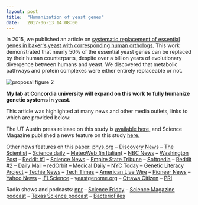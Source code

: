 ```yaml
---
layout: post
title:  "Humanization of yeast genes"
date:   2017-06-13 14:08:00
---
```

In 2015, we published an article on [systematic replacement of essential genes in baker's yeast with corresponding human orthologs.](http://www.sciencemag.org/content/348/6237/921.full) This work demonstrated that nearly 50% of the essential yeast genes can be replaced by their human counterparts, despite over a billion years of evolutionary divergence between humans and yeast. We discovered that metabolic pathways and protein complexes were either entirely replaceable or not.

![proposal figure 2](https://user-images.githubusercontent.com/28112083/27707719-f7648a2a-5cdb-11e7-999b-c2f48c818fbd.png)

**My lab at Concordia university will expand on this work to fully humanize genetic systems in yeast.** 

This article was highlighted at many news and other media outlets, links to which are provided below:

The UT Austin press release on this study is [available here,](https://cns.utexas.edu/news/partly-human-yeast-show-a-common-ancestor-s-lasting-legacy) and Science Magazine published a news feature on this study [here.](http://news.sciencemag.org/biology/2015/05/yeast-can-live-human-genes)

Other news features on this paper: [phys.org](http://phys.org/news/2015-05-partly-human-yeast-common-ancestor.html) – [Discovery News](http://news.discovery.com/human/genetics/newly-created-fungus-is-part-human-part-yeast-150521.htm) – [The Scientist](http://www.the-scientist.com/?articles.view/articleNo/43043/title/Human-Genes-Can-Save-Yeast/) – [Science daily](http://www.sciencedaily.com/releases/2015/05/150521143924.htm) – [MeteoWeb (in Italian)](http://www.meteoweb.eu/2015/05/uomo-e-lievito-cugini-nel-loro-dna-centinaia-di-geni-simili/448464/) – [NBC News](http://www.nbcnews.com/science/science-news/yeast-human-dna-raises-new-genetic-possibilities-n362861) – [Washington Post](http://www.washingtonpost.com/news/speaking-of-science/wp/2015/05/22/scientists-give-yeast-human-genes-to-show-how-much-we-have-in-common/) – [Reddit #1](http://www.reddit.com/r/science/comments/36vgqr/in_a_new_study_researchers_report_successfully/) – [Science News](https://www.sciencenews.org/article/billion-years-evolution-doesn%E2%80%99t-change-some-genes) – [Empire State Tribune](http://www.esbtrib.com/2015/05/22/13086/yeast-and-humans-share-the-same-genetic-links/) – [Softpedia](http://news.softpedia.com/news/Laboratory-Made-Fungus-Is-Part-Human-482053.shtml) – [Reddit #2](http://www.reddit.com/r/science/comments/36ykw6/400_genes_in_yeast_found_to_be_replaceable_with/) – [Daily Mail](http://www.dailymail.co.uk/sciencetech/article-3093411/Meet-family-Scientists-create-strain-yeast-fungus-HUMAN.html) – [redOrbit](http://www.redorbit.com/news/science/1113396438/researchers-create-human-yeast-hybrid-to-study-genetics/) – [Medical Daily](http://www.medicaldaily.com/human-yeast-hybrids-may-bring-new-insights-genetic-diseases-334764) – [NYC Today](http://nycity.today/content/282059-humans-and-yeast-continue-share-genes-researchers-say) – [Genetic Literacy Project](http://www.geneticliteracyproject.org/2015/05/22/no-offense-but-youre-not-that-genetically-different-from-yeast/) – [Techie News](http://www.techienews.co.uk/9731669/some-of-our-genes-are-same-as-that-of-yeast/) – [Tech Times](http://www.techtimes.com/articles/54685/20150521/you-and-a-loaf-of-bread-have-something-in-common-genetically-that-is.htm) – [American Live Wire](http://americanlivewire.com/2015-05-23-why-is-a-human-being-like-a-loaf-of-bread-the-why/) – [Pioneer News](http://www.piercepioneer.com/university-of-texas-study-finds-genetic-similarities-between-yeast-and-humans/41174) – [Yahoo News](https://ca.news.yahoo.com/blogs/geekquinox/-partly-human-yeast--may-hold-key-to-some-genetic-diseases-145639883.html#more-id) – [IFLScience](http://www.iflscience.com/health-and-medicine/could-yeast-be-new-hero-biomedical-research) – [yeastgenome.org](http://www.yeastgenome.org/yeast-are-people-too) – [Ottawa Citizen](http://ottawacitizen.com/news/national/be-kind-to-yeast-its-not-really-that-different-from-us-scientist-say) – [PRI](http://www.pri.org/stories/2015-06-11/new-study-might-make-you-look-your-morning-toast-little-differently)

Radio shows and podcasts:  [npr](http://www.npr.org/sections/health-shots/2015/05/21/408322187/you-and-yeast-have-more-in-common-than-you-might-think) – [Science Friday](http://www.sciencefriday.com/segments/were-at-least-a-little-like-yeast/) – [Science Magazine podcast](http://news.sciencemag.org/scientific-community/2015/05/podcast-yeast-human-genes-gender-bias-science-and-impact-climate-change) – [Texas Science podcast](https://cns.utexas.edu/point/beauty-and-the-yeast) – [BacterioFiles](http://www.bacteriofiles.com/2015/11/bacteriofiles-238-forcing-fungal.html?m=1) 


